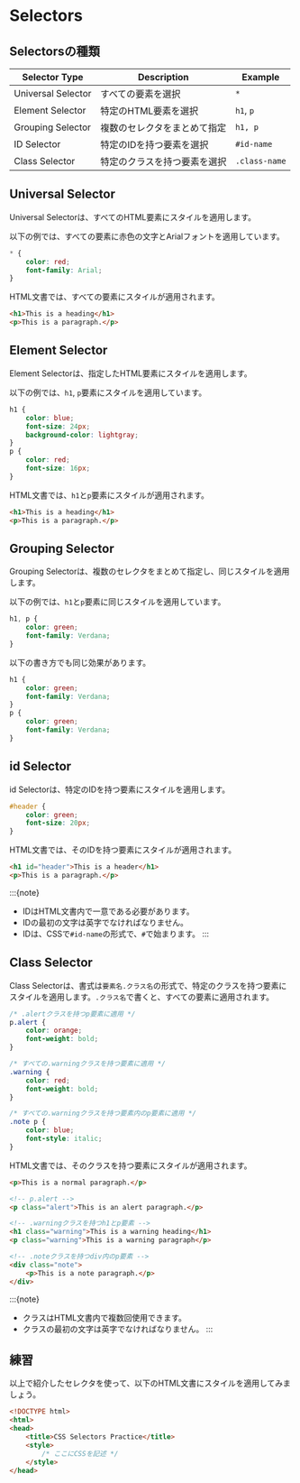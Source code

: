# Selectors

## Selectorsの種類

| Selector Type      | Description                  | Example       |
| ------------------ | ---------------------------- | ------------- |
| Universal Selector | すべての要素を選択           | `*`           |
| Element Selector   | 特定のHTML要素を選択         | `h1`, `p`     |
| Grouping Selector  | 複数のセレクタをまとめて指定 | `h1, p`       |
| ID Selector        | 特定のIDを持つ要素を選択     | `#id-name`    |
| Class Selector     | 特定のクラスを持つ要素を選択 | `.class-name` |

## Universal Selector

Universal Selectorは、すべてのHTML要素にスタイルを適用します。

以下の例では、すべての要素に赤色の文字とArialフォントを適用しています。

```css
* {
    color: red;
    font-family: Arial;
}
```

HTML文書では、すべての要素にスタイルが適用されます。

```html
<h1>This is a heading</h1>
<p>This is a paragraph.</p>
```

## Element Selector

Element Selectorは、指定したHTML要素にスタイルを適用します。

以下の例では、`h1`, `p`要素にスタイルを適用しています。

```css
h1 {
    color: blue;
    font-size: 24px;
    background-color: lightgray;
}
p {
    color: red;
    font-size: 16px;
}
```

HTML文書では、`h1`と`p`要素にスタイルが適用されます。

```html
<h1>This is a heading</h1>
<p>This is a paragraph.</p>
```

## Grouping Selector

Grouping Selectorは、複数のセレクタをまとめて指定し、同じスタイルを適用します。

以下の例では、`h1`と`p`要素に同じスタイルを適用しています。

```css
h1, p {
    color: green;
    font-family: Verdana;
}
```

以下の書き方でも同じ効果があります。

```css
h1 {
    color: green;
    font-family: Verdana;
}
p {
    color: green;
    font-family: Verdana;
}
```

## id Selector

id Selectorは、特定のIDを持つ要素にスタイルを適用します。

```css
#header {
    color: green;
    font-size: 20px;
}
```

HTML文書では、そのIDを持つ要素にスタイルが適用されます。

```html
<h1 id="header">This is a header</h1>
<p>This is a paragraph.</p>
```

:::{note}
- IDはHTML文書内で一意である必要があります。
- IDの最初の文字は英字でなければなりません。
- IDは、CSSで`#id-name`の形式で、`#`で始まります。
:::

## Class Selector

Class Selectorは、書式は`要素名.クラス名`の形式で、特定のクラスを持つ要素にスタイルを適用します。`.クラス名`で書くと、すべての要素に適用されます。

```css
/* .alertクラスを持つp要素に適用 */
p.alert {
    color: orange;
    font-weight: bold;
}

/* すべての.warningクラスを持つ要素に適用 */
.warning {
    color: red;
    font-weight: bold;
}

/* すべての.warningクラスを持つ要素内のp要素に適用 */
.note p {
    color: blue;
    font-style: italic;
} 
```

HTML文書では、そのクラスを持つ要素にスタイルが適用されます。

```html
<p>This is a normal paragraph.</p>

<!-- p.alert -->
<p class="alert">This is an alert paragraph.</p>

<!-- .warningクラスを持つh1とp要素 -->
<h1 class="warning">This is a warning heading</h1>
<p class="warning">This is a warning paragraph</p>

<!-- .noteクラスを持つdiv内のp要素 -->
<div class="note">
    <p>This is a note paragraph.</p>
</div>
```

:::{note}
- クラスはHTML文書内で複数回使用できます。
- クラスの最初の文字は英字でなければなりません。
:::



## 練習

以上で紹介したセレクタを使って、以下のHTML文書にスタイルを適用してみましょう。

```html
<!DOCTYPE html>
<html>
<head>
    <title>CSS Selectors Practice</title>
    <style>
        /* ここにCSSを記述 */
    </style>
</head>